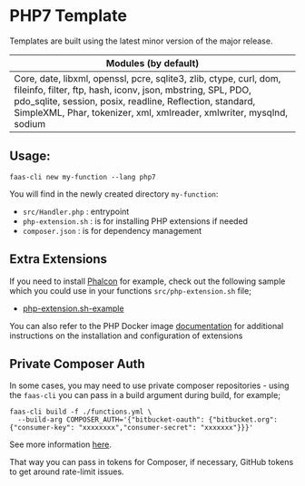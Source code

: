 # PHP7 Template

Templates are built using the latest minor version of the major release.

| Modules (by default) |
| ------------- |
| Core, date, libxml, openssl, pcre, sqlite3, zlib, ctype, curl, dom, fileinfo, filter, ftp, hash, iconv, json, mbstring, SPL, PDO, pdo_sqlite, session, posix, readline, Reflection, standard, SimpleXML, Phar, tokenizer, xml, xmlreader, xmlwriter, mysqlnd, sodium |

## Usage:

```shell
faas-cli new my-function --lang php7
```

You will find in the newly created directory `my-function`:

- `src/Handler.php` : entrypoint
- `php-extension.sh` : is for installing PHP extensions if needed
- `composer.json` : is for dependency management

## Extra Extensions

If you need to install [Phalcon](https://github.com/phalcon) for example, check out the
following sample which you could use in your functions `src/php-extension.sh` file;

- [php-extension.sh-example](php-extension.sh-example)

You can also refer to the PHP Docker image [documentation](https://github.com/docker-library/docs/blob/master/php/README.md#how-to-install-more-php-extensions) for additional instructions on the installation and configuration of extensions

## Private Composer Auth

In some cases, you may need to use private composer repositories - using the `faas-cli` you can pass in
a build argument during build, for example;

```
faas-cli build -f ./functions.yml \
  --build-arg COMPOSER_AUTH='{"bitbucket-oauth": {"bitbucket.org": {"consumer-key": "xxxxxxxx","consumer-secret": "xxxxxxx"}}}'
```
See more information [here](https://getcomposer.org/doc/05-repositories.md#git-alternatives).

That way you can pass in tokens for Composer, if necessary, GitHub tokens to get around rate-limit issues.
